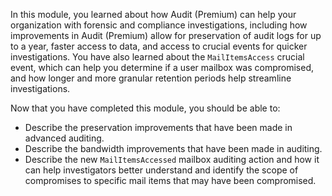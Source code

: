 In this module, you learned about how Audit (Premium) can help your organization with forensic and compliance investigations, including how improvements in Audit (Premium) allow for preservation of audit logs for up to a year, faster access to data, and access to crucial events for quicker investigations.  You have also learned about the `MailItemsAccess` crucial event, which can help you determine if a user mailbox was compromised, and how longer and more granular retention periods help streamline investigations.

Now that you have completed this module, you should be able to:

- Describe the preservation improvements that have been made in advanced auditing.
- Describe the bandwidth improvements that have been made in auditing.
- Describe the new `MailItemsAccessed` mailbox auditing action and how it can help investigators better understand and identify the scope of compromises to specific mail items that may have been compromised.
